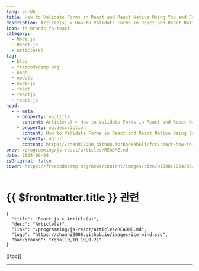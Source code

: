 ```yaml
---
lang: en-US
title: How to Validate Forms in React and React Native Using Yup and Formik
description: Article(s) > How to Validate Forms in React and React Native Using Yup and Formik
icon: fa-brands fa-react
category: 
  - Node.js
  - React.js
  - Article(s)
tag: 
  - blog
  - freecodecamp.org
  - node
  - nodejs
  - node-js
  - react
  - reactjs
  - react-js
head:
  - - meta:
    - property: og:title
      content: Article(s) > How to Validate Forms in React and React Native Using Yup and Formik
    - property: og:description
      content: How to Validate Forms in React and React Native Using Yup and Formik
    - property: og:url
      content: https://chanhi2000.github.io/bookshelf/fcc/react-how-to-validate-user-input.html
prev: /programming/js-react/articles/README.md
date: 2024-06-24
isOriginal: false
cover: https://freecodecamp.org/news/content/images/size/w1000/2024/06/validate_forms.png
---
```


# {{ $frontmatter.title }} 관련

```component VPCard
{
  "title": "React.js > Article(s)",
  "desc": "Article(s)",
  "link": "/programming/js-react/articles/README.md",
  "logo": "https://chanhi2000.github.io/images/ico-wind.svg",
  "background": "rgba(10,10,10,0.2)"
}
```

[[toc]]

---

<SiteInfo
  name="How to Validate Forms in React and React Native Using Yup and Formik"
  desc="Validation is a key part of development, regardless of what programming language you’re writing. Developers should always be validating user input, API parameters, and retrieved values. One of the most common elements where you’ll need to apply user input validation is via a form. This could be a user sign..."
  url="https://freecodecamp.org/news/react-how-to-validate-user-input/"
  logo="https://cdn.freecodecamp.org/universal/favicons/favicon.ico"
  preview="https://freecodecamp.org/news/content/images/size/w1000/2024/06/validate_forms.png"/>

<!-- TODO: 작성 -->

